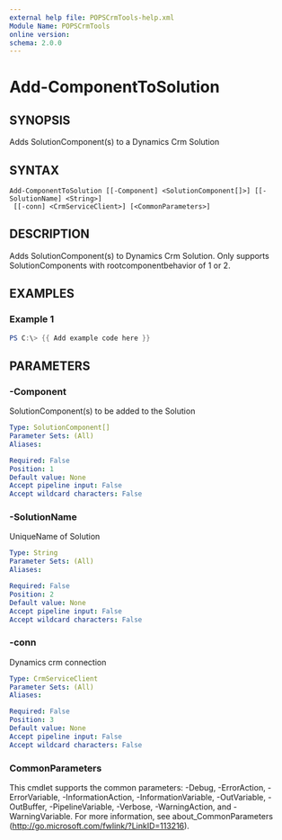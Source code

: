 ```yaml
---
external help file: POPSCrmTools-help.xml
Module Name: POPSCrmTools
online version:
schema: 2.0.0
---
```


# Add-ComponentToSolution

## SYNOPSIS
Adds SolutionComponent(s) to a Dynamics Crm Solution

## SYNTAX

```
Add-ComponentToSolution [[-Component] <SolutionComponent[]>] [[-SolutionName] <String>]
 [[-conn] <CrmServiceClient>] [<CommonParameters>]
```

## DESCRIPTION
Adds SolutionComponent(s) to Dynamics Crm Solution.
Only supports SolutionComponents
with rootcomponentbehavior of 1 or 2.

## EXAMPLES

### Example 1
```powershell
PS C:\> {{ Add example code here }}
```

## PARAMETERS

### -Component
SolutionComponent(s) to be added to the Solution

```yaml
Type: SolutionComponent[]
Parameter Sets: (All)
Aliases:

Required: False
Position: 1
Default value: None
Accept pipeline input: False
Accept wildcard characters: False
```

### -SolutionName
UniqueName of Solution

```yaml
Type: String
Parameter Sets: (All)
Aliases:

Required: False
Position: 2
Default value: None
Accept pipeline input: False
Accept wildcard characters: False
```

### -conn
Dynamics crm connection

```yaml
Type: CrmServiceClient
Parameter Sets: (All)
Aliases:

Required: False
Position: 3
Default value: None
Accept pipeline input: False
Accept wildcard characters: False
```

### CommonParameters
This cmdlet supports the common parameters: -Debug, -ErrorAction, -ErrorVariable, -InformationAction, -InformationVariable, -OutVariable, -OutBuffer, -PipelineVariable, -Verbose, -WarningAction, and -WarningVariable.
For more information, see about_CommonParameters (http://go.microsoft.com/fwlink/?LinkID=113216).
